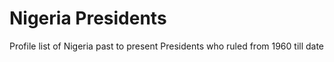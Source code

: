 # Nigeria Presidents

Profile list of Nigeria past to present Presidents who ruled from 1960 till date


